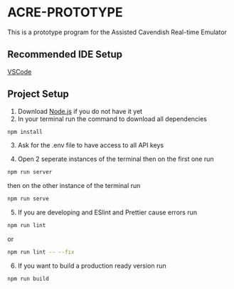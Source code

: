 # ACRE-PROTOTYPE

This is a prototype program for the Assisted Cavendish Real-time Emulator

## Recommended IDE Setup

[VSCode](https://code.visualstudio.com/)

## Project Setup
1. Download [Node.js](https://nodejs.org/en/) if you do not have it yet
2. In your terminal run the command to download all dependencies
```sh
npm install
```
3. Ask for the .env file to have access to all API keys

4. Open 2 seperate instances of the terminal then on the first one run
```sh
npm run server
```
then on the other instance of the terminal run
```sh
npm run serve
```
5. If you are developing and ESlint and Prettier cause errors run
```sh
npm run lint
```
or
```sh
npm run lint -- --fix
```
6. If you want to build a production ready version run
```sh
npm run build
```
